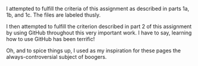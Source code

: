 I attempted to fulfill the criteria of this assignment as described in parts 1a, 1b, and 1c. The files are labeled thusly.

I then attempted to fulfill the criterion described in part 2 of this assignment by using GitHub throughout this very important work. I have to say, learning how to use GitHub has been terrific! 

Oh, and to spice things up, I used as my inspiration for these pages the always-controversial subject of boogers.
